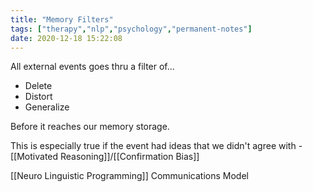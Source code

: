 ```yaml
---
title: "Memory Filters"
tags: ["therapy","nlp","psychology","permanent-notes"]
date: 2020-12-18 15:22:08
---
```


All external events goes thru a filter of...

- Delete
- Distort
- Generalize 

Before it reaches our memory storage.

This is especially true if the event had ideas that we didn't agree with - [[Motivated Reasoning]]/[[Confirmation Bias]]

[[Neuro Linguistic Programming]] Communications Model

